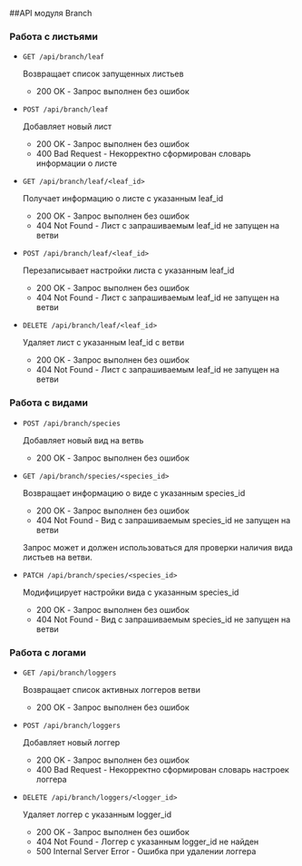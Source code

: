 ##API модуля Branch

### Работа с листьями

* `GET /api/branch/leaf`

  Возвращает список запущенных листьев

  * 200 OK - Запрос выполнен без ошибок

* `POST /api/branch/leaf`

  Добавляет новый лист

  * 200 OK - Запрос выполнен без ошибок
  * 400 Bad Request - Некорректно сформирован словарь информации о листе

* `GET /api/branch/leaf/<leaf_id>`

  Получает информацию о листе с указанным leaf_id

  * 200 OK - Запрос выполнен без ошибок
  * 404 Not Found - Лист с запрашиваемым leaf_id не запущен на ветви

* `POST /api/branch/leaf/<leaf_id>`

  Перезаписывает настройки листа с указанным leaf_id

  * 200 OK - Запрос выполнен без ошибок
  * 404 Not Found - Лист с запрашиваемым leaf_id не запущен на ветви

* `DELETE /api/branch/leaf/<leaf_id>`

  Удаляет лист с указанным leaf_id с ветви

  * 200 OK - Запрос выполнен без ошибок
  * 404 Not Found - Лист с запрашиваемым leaf_id не запущен на ветви

### Работа с видами

* `POST /api/branch/species`

  Добавляет новый вид на ветвь

  * 200 OK - Запрос выполнен без ошибок

* `GET /api/branch/species/<species_id>`

  Возвращает информацию о виде с указанным species_id

  * 200 OK - Запрос выполнен без ошибок
  * 404 Not Found - Вид с запрашиваемым species_id не запущен на ветви

  Запрос может и должен использоваться для проверки наличия вида листьев на ветви.

* `PATCH /api/branch/species/<species_id>`

  Модифицирует настройки вида с указанным species_id

  * 200 OK - Запрос выполнен без ошибок
  * 404 Not Found - Вид с запрашиваемым species_id не запущен на ветви

### Работа с логами

* `GET /api/branch/loggers`

  Возвращает список активных логгеров ветви

  * 200 OK - Запрос выполнен без ошибок

* `POST /api/branch/loggers`

  Добавляет новый логгер

  * 200 OK - Запрос выполнен без ошибок
  * 400 Bad Request - Некорректно сформирован словарь настроек логгера

* `DELETE /api/branch/loggers/<logger_id>`

  Удаляет логгер с указанным logger_id

  * 200 OK - Запрос выполнен без ошибок
  * 404 Not Found - Логгер с указанным logger_id не найден
  * 500 Internal Server Error - Ошибка при удалении логгера
